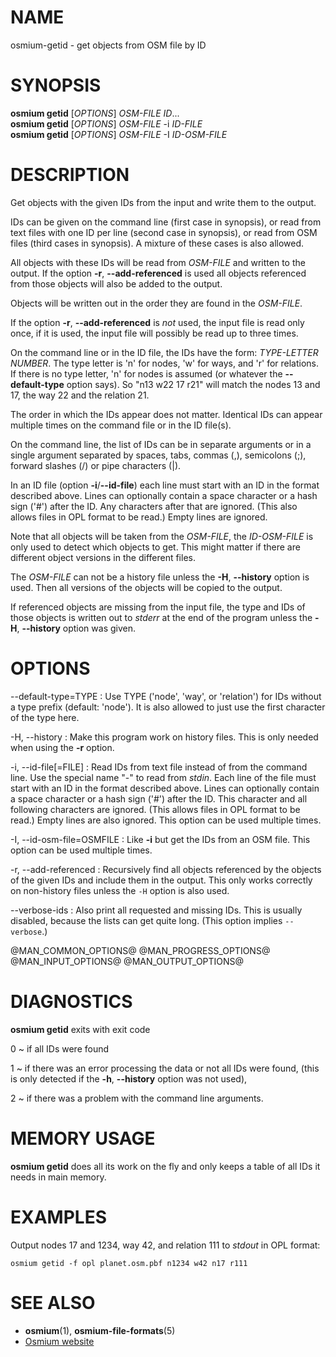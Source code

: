 
# NAME

osmium-getid - get objects from OSM file by ID


# SYNOPSIS

**osmium getid** \[*OPTIONS*\] *OSM-FILE* *ID*...\
**osmium getid** \[*OPTIONS*\] *OSM-FILE* -i *ID-FILE*\
**osmium getid** \[*OPTIONS*\] *OSM-FILE* -I *ID-OSM-FILE*


# DESCRIPTION

Get objects with the given IDs from the input and write them to the output.

IDs can be given on the command line (first case in synopsis), or read from
text files with one ID per line (second case in synopsis), or read from
OSM files (third cases in synopsis). A mixture of these cases is also allowed.

All objects with these IDs will be read from *OSM-FILE* and written to the
output. If the option **-r**, **--add-referenced** is used all objects
referenced from those objects will also be added to the output.

Objects will be written out in the order they are found in the *OSM-FILE*.

If the option **-r**, **--add-referenced** is *not* used, the input file is
read only once, if it is used, the input file will possibly be read up to
three times.

On the command line or in the ID file, the IDs have the form: *TYPE-LETTER*
*NUMBER*. The type letter is 'n' for nodes, 'w' for ways, and 'r' for
relations. If there is no type letter, 'n' for nodes is assumed (or whatever
the **--default-type** option says). So "n13 w22 17 r21" will match the nodes
13 and 17, the way 22 and the relation 21.

The order in which the IDs appear does not matter. Identical IDs can appear
multiple times on the command file or in the ID file(s).

On the command line, the list of IDs can be in separate arguments or in a
single argument separated by spaces, tabs, commas (,), semicolons (;), forward
slashes (/) or pipe characters (|).

In an ID file (option **-i**/**--id-file**) each line must start with an ID in
the format described above. Lines can optionally contain a space character or a
hash sign ('#') after the ID. Any characters after that are ignored. (This also
allows files in OPL format to be read.) Empty lines are ignored.

Note that all objects will be taken from the *OSM-FILE*, the *ID-OSM-FILE* is
only used to detect which objects to get. This might matter if there are
different object versions in the different files.

The *OSM-FILE* can not be a history file unless the **-H**, **--history**
option is used. Then all versions of the objects will be copied to the output.

If referenced objects are missing from the input file, the type and IDs
of those objects is written out to *stderr* at the end of the program unless
the **-H**, **--history** option was given.


# OPTIONS

--default-type=TYPE
:   Use TYPE ('node', 'way', or 'relation') for IDs without a type prefix
    (default: 'node'). It is also allowed to just use the first character
    of the type here.

-H, --history
:   Make this program work on history files. This is only needed when using
    the **-r** option.

-i, --id-file[=FILE]
:   Read IDs from text file instead of from the command line. Use the special
    name "-" to read from *stdin*. Each line of the file must start with an
    ID in the format described above. Lines can optionally contain a space
    character or a hash sign ('#') after the ID. This character and all
    following characters are ignored. (This allows files in OPL format to be
    read.) Empty lines are also ignored. This option can be used multiple
    times.

-I, --id-osm-file=OSMFILE
:   Like **-i** but get the IDs from an OSM file. This option can be used
    multiple times.

-r, --add-referenced
:   Recursively find all objects referenced by the objects of the given IDs
    and include them in the output. This only works correctly on non-history
    files unless the `-H` option is also used.

--verbose-ids
:   Also print all requested and missing IDs. This is usually disabled, because
    the lists can get quite long. (This option implies `--verbose`.)

@MAN_COMMON_OPTIONS@
@MAN_PROGRESS_OPTIONS@
@MAN_INPUT_OPTIONS@
@MAN_OUTPUT_OPTIONS@

# DIAGNOSTICS

**osmium getid** exits with exit code

0
  ~ if all IDs were found

1
  ~ if there was an error processing the data or not all IDs were found,
    (this is only detected if the **-h**, **--history** option was not used),

2
  ~ if there was a problem with the command line arguments.


# MEMORY USAGE

**osmium getid** does all its work on the fly and only keeps a table of all
IDs it needs in main memory.


# EXAMPLES

Output nodes 17 and 1234, way 42, and relation 111 to *stdout* in OPL format:

    osmium getid -f opl planet.osm.pbf n1234 w42 n17 r111


# SEE ALSO

* **osmium**(1), **osmium-file-formats**(5)
* [Osmium website](http://osmcode.org/osmium)

